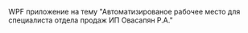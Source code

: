 WPF приложение на тему "Автоматизированое рабочее место для специалиста отдела продаж ИП Овасапян Р.А."
